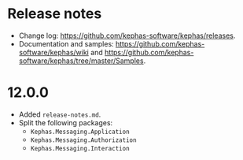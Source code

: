 ﻿# Release notes

* Change log: https://github.com/kephas-software/kephas/releases.
* Documentation and samples: https://github.com/kephas-software/kephas/wiki and https://github.com/kephas-software/kephas/tree/master/Samples.

# 12.0.0
 
* Added  ```release-notes.md```.
* Split the following packages:
  * `Kephas.Messaging.Application`
  * `Kephas.Messaging.Authorization`
  * `Kephas.Messaging.Interaction`